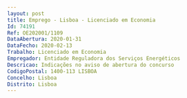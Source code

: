 ```yaml
--- 
layout: post
title: Emprego - Lisboa - Licenciado em Economia
Id: 74191
Ref: OE202001/1109
DataAbertura: 2020-01-31
DataFecho: 2020-02-13
Trabalho: Licenciado em Economia
Empregador: Entidade Reguladora dos Serviços Energéticos
Descricao: Indicações no aviso de abertura do concurso
CodigoPostal: 1400-113 LISBOA
Concelho: Lisboa
Distrito: Lisboa
--- 
```

